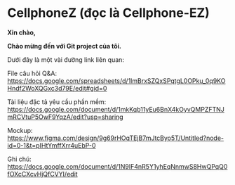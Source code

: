 # CellphoneZ (đọc là Cellphone-EZ)

**Xin chào,**

**Chào mừng đến với Git project của tôi.**

Dưới đây là một vài đường link liên quan:

File câu hỏi Q&A: https://docs.google.com/spreadsheets/d/1lmBrxSZQxSPqtgL0OPku_0q9KOHndf2WoXQGxc3d79E/edit#gid=0

Tài liệu đặc tả yêu cầu phần mềm: https://docs.google.com/document/d/1mkKqb11yEu6BnX4kOyvQMPZFTNJmRCVtuP5OwF9YqzA/edit?usp=sharing

Mockup: https://www.figma.com/design/9g69rHOqTEjB7mJtcByo5T/Untitled?node-id=0-1&t=pIHtYmffXrr4uEbP-0

Ghi chú: https://docs.google.com/document/d/1N9IF4nR5Y1yhEqNnmwS8HwQPqQ0fOXcCXcvHjQfCVYI/edit
